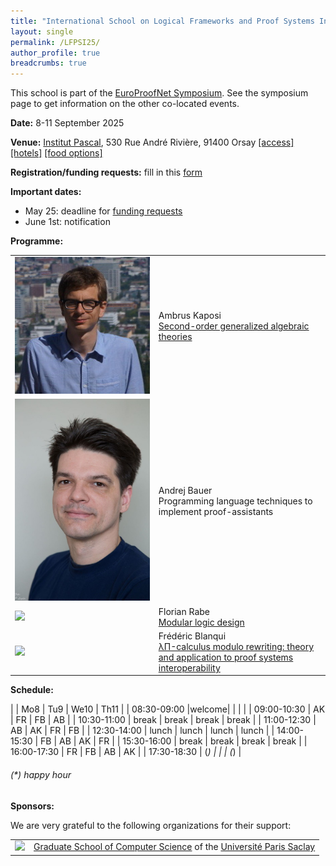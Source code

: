 ```yaml
---
title: "International School on Logical Frameworks and Proof Systems Interoperability (LFPSI)"
layout: single
permalink: /LFPSI25/
author_profile: true
breadcrumbs: true
---
```


<!--img src="/_pages/WG1/Sep2023/IMG_20230927_130736.jpg"/-->

This school is part of the [EuroProofNet Symposium](../Symposium). See the symposium page to get information on the other co-located events.

**Date:** 8-11 September 2025

**Venue:** [Institut Pascal](https://www.institut-pascal.universite-paris-saclay.fr/), 530 Rue André Rivière, 91400 Orsay [[access]](access.md) [[hotels]](hotels.md) [[food options]](food.md)

**Registration/funding requests:** fill in this [form](https://forms.gle/JWH48nfBay9uCjhPA)

**Important dates:**
- May 25: deadline for [funding requests](https://forms.gle/JWH48nfBay9uCjhPA)
- June 1st: notification

**Programme:**

<table>

<tr>
<td><a href="https://akaposi.github.io/"><img src="/_pages/schools/LFPSI25/ambrus.jpg"/></a></td>
<td>Ambrus Kaposi<br/><a href="https://europroofnet.github.io/LFPSI25-Ambrus">Second-order generalized algebraic theories</a></td>
</tr>

<tr>
<td><a href="https://www.andrej.com/"><img src="/_pages/schools/LFPSI25/andrej.jpg"/></a></td>
<td>Andrej Bauer<br/>Programming language techniques to implement proof-assistants</td>
</tr>

<tr>
<td><a href="https://kwarc.info/people/frabe/"><img src="https://kwarc.info/people/frabe/florian_rabe_small.jpg"></a></td>
<td>Florian Rabe<br/><a href="https://europroofnet.github.io/LFPSI25-Florian">Modular logic design</a></td>
</tr>

<tr>
<td><a href="https://blanqui.gitlabpages.inria.fr/"><img src="https://blanqui.gitlabpages.inria.fr/img/photo.jpg"></a></td>
<td>Frédéric Blanqui<br/><a href="https://europroofnet.github.io/LFPSI25-Frédéric">λΠ-calculus modulo rewriting: theory and application to proof systems interoperability</a></td>
</tr>

</table>

**Schedule:**

|             | Mo8   | Tu9   | We10  | Th11  |
| 08:30-09:00 |welcome|       |       |       |
| 09:00-10:30 | AK    | FR    | FB    | AB    |
| 10:30-11:00 | break | break | break | break |
| 11:00-12:30 | AB    | AK    | FR    | FB    |
| 12:30-14:00 | lunch | lunch | lunch | lunch |
| 14:00-15:30 | FB    | AB    | AK    | FR    |
| 15:30-16:00 | break | break | break | break |
| 16:00-17:30 | FR    | FB    | AB    | AK    |
| 17:30-18:30 | (*)   |       |       | (*)   |

<h6>(*) happy hour</h6>

**Sponsors:**

We are very grateful to the following organizations for their support:

<table>
<tr>
<td><a href="https://www.universite-paris-saclay.fr/en/graduate-schools/graduate-school-computer-science"><img src="https://www.universite-paris-saclay.fr/sites/default/files/styles/2400xauto/public/2021-05/GS-informatique-h.png?itok=px6yldkB"/></a></td>
<td><a href="https://www.universite-paris-saclay.fr/en/graduate-schools/graduate-school-computer-science">Graduate School of Computer Science</a> of the <a href="https://www.universite-paris-saclay.fr/en">Université Paris Saclay</a></td>
</tr>
</table>
